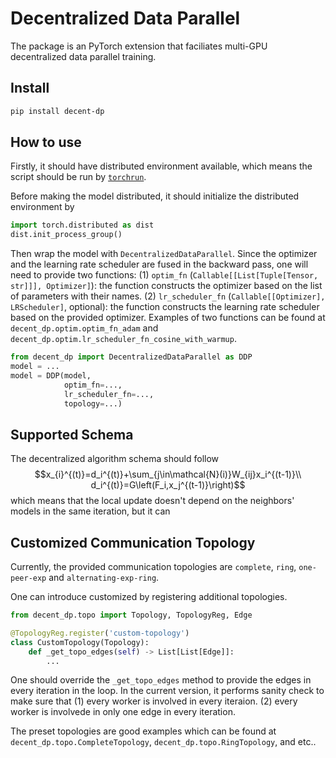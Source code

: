 # Decentralized Data Parallel

The package is an PyTorch extension that faciliates multi-GPU decentralized data parallel training.

## Install
```bash
pip install decent-dp
```

## How to use

Firstly, it should have distributed environment available, which means the script should be run by [`torchrun`](https://pytorch.org/docs/stable/elastic/run.html).

Before making the model distributed, it should initialize the distributed environment by
```python
import torch.distributed as dist
dist.init_process_group()
```
Then wrap the model with `DecentralizedDataParallel`. Since the optimizer and the learning rate scheduler are fused in the backward pass, one will need to provide two functions: (1) `optim_fn` (`Callable[[List[Tuple[Tensor, str]]], Optimizer]`): the function constructs the optimizer based on the list of parameters with their names. (2) `lr_scheduler_fn` (`Callable[[Optimizer], LRScheduler]`, optional): the function constructs the learning rate scheduler based on the provided optimizer. Examples of two functions can be found at `decent_dp.optim.optim_fn_adam` and `decent_dp.optim.lr_scheduler_fn_cosine_with_warmup`.


```python
from decent_dp import DecentralizedDataParallel as DDP
model = ...
model = DDP(model,
            optim_fn=...,
            lr_scheduler_fn=...,
            topology=...)
```

## Supported Schema

The decentralized algorithm schema should follow
$$x_{i}^{(t)}=d_i^{(t)}+\sum_{j\in\mathcal{N}(i)}W_{ij}x_i^{(t-1)}\\ d_i^{(t)}=G\left(F_i,x_j^{(t-1)}\right)$$
which means that the local update doesn't depend on the neighbors' models in the same iteration, but it can 

## Customized Communication Topology

Currently, the provided communication topologies are `complete`, `ring`, `one-peer-exp` and `alternating-exp-ring`.

One can introduce customized by registering additional topologies.
```python
from decent_dp.topo import Topology, TopologyReg, Edge

@TopologyReg.register('custom-topology')
class CustomTopology(Topology):
    def _get_topo_edges(self) -> List[List[Edge]]:
        ...
```

One should override the `_get_topo_edges` method to provide the edges in every iteration in the loop. In the current version, it performs sanity check to make sure that (1) every worker is involved in every iteraion. (2) every worker is involvede in only one edge in every iteration.

The preset topologies are good examples which can be found at `decent_dp.topo.CompleteTopology`, `decent_dp.topo.RingTopology`, and etc..